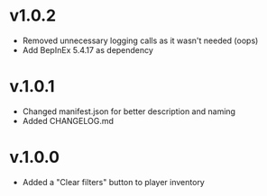 # v1.0.2
- Removed unnecessary logging calls as it wasn't needed (oops)
- Add BepInEx 5.4.17 as dependency

# v.1.0.1
- Changed manifest.json for better description and naming
- Added CHANGELOG.md

# v.1.0.0
- Added a "Clear filters" button to player inventory